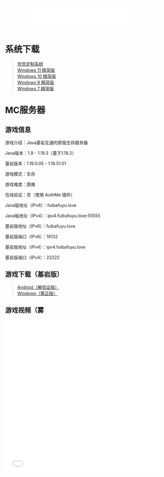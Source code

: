 <h3 id="jinrishici-sentence"></h3>
<script src="https://sdk.jinrishici.com/v2/browser/jinrishici.js" charset="utf-8"></script>

<div align="center">
	<iframe frameborder="no" border="0" marginwidth="0" marginheight="0" width=340 height=86 src="//music.163.com/outchain/player?type=2&id=26096272&auto=0&height=66"></iframe>
</div>

# 系统下载

>[奈奈定制系统](/kagurananaos "By bilibili@rana233")<br>
>[Windows 11 精简版](/11)<br>
>[Windows 10 精简版](/10)<br>
>[Windows 8 精简版](/8)<br>
>[Windows 7 精简版](/7)

# MC服务器

## 游戏信息

游戏介绍：Java基岩互通的原版生存服务器

Java版本：1.9 - 1.19.3（基于1.19.2）

基岩版本：1.19.0.05 - 1.19.51.01

游戏模式：生存

游戏难度：困难

在线验证：否（使用 AuthMe 插件）

Java版地址（IPv6）：fuibafuyu.love

Java版地址（IPv4）：ipv4.fuibafuyu.love:55555

基岩版地址（IPv6）：fuibafuyu.love

基岩版端口（IPv6）：19132

基岩版地址（IPv4）：ipv4.fuibafuyu.love

基岩版端口（IPv4）：22222

## 游戏下载（基岩版）

>[Android（解验证版）](/Minecraft_for_Android "要致富，先撸树。")<br>
>[Windows（需正版）](/Minecraft_for_Windows_10 "此生无悔入MC，来世愿做方块人。")

## 游戏视频（雾

<div align="center">
	<iframe src="//player.bilibili.com/player.html?aid=80433022&bvid=BV1GJ411x7h7&cid=137649199&page=1&high_quality=1" allowfullscreen="allowfullscreen" width="100%" height="500" scrolling="no" frameborder="0" sandbox="allow-top-navigation allow-same-origin allow-forms allow-scripts"></iframe>
</div>

